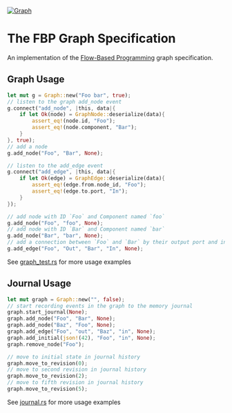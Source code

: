 [![Graph](https://github.com/darmie/zflow/actions/workflows/graph.yml/badge.svg)](https://github.com/darmie/zflow/actions/workflows/graph.yml)

# The FBP Graph Specification
An implementation of the  [Flow-Based Programming](https://flow-based.org/) graph specification.
## Graph Usage 
```rust
let mut g = Graph::new("Foo bar", true);
// listen to the graph add_node event
g.connect("add_node", |this, data|{
    if let Ok(node) = GraphNode::deserialize(data){
        assert_eq!(node.id, "Foo");
        assert_eq!(node.component, "Bar");
    }
}, true);
// add a node
g.add_node("Foo", "Bar", None);

// listen to the add_edge event
g.connect("add_edge", |this, data|{
    if let Ok(edge) = GraphEdge::deserialize(data){
        assert_eq!(edge.from.node_id, "Foo");
        assert_eq!(edge.to.port, "In");
    }
});

// add node with ID `Foo` and Component named `foo`
g.add_node("Foo", "foo", None);
// add node with ID `Bar` and Component named `bar`
g.add_node("Bar", "bar", None);
// add a connection between `Foo` and `Bar` by their output port and input ports respectively.
g.add_edge("Foo", "Out", "Bar", "In", None);
```
See [graph_test.rs](https://github.com/darmie/zflow/blob/main/zflow_graph/src/graph_test.rs) for more usage examples

## Journal Usage
```rs
let mut graph = Graph::new("", false);
// start recording events in the graph to the memory journal
graph.start_journal(None);
graph.add_node("Foo", "Bar", None);
graph.add_node("Baz", "Foo", None);
graph.add_edge("Foo", "out", "Baz", "in", None);
graph.add_initial(json!(42), "Foo", "in", None);
graph.remove_node("Foo");

// move to initial state in journal history
graph.move_to_revision(0);
// move to second revision in journal history
graph.move_to_revision(2);
// move to fifth revision in journal history
graph.move_to_revision(5);
```
See [journal.rs](https://github.com/darmie/zflow/blob/main/zflow_graph/src/journal.rs#L1013) for more usage examples